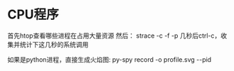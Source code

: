 # CPU程序

首先htop查看哪些进程在占用大量资源
然后：
strace -c -f -p <pid>
几秒后ctrl-c，收集并统计下这几秒的系统调用

如果是python进程，直接生成火焰图:
py-spy record -o profile.svg --pid <PID>
